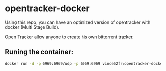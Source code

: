 # opentracker-docker

Using this repo, you can have an optimized version of opentracker with docker (Multi Stage Build).

Open Tracker allow anyone to create his own bittorrent tracker.


## Runing the container:
```bash
docker run -d -p 6969:6969/udp -p 6969:6969 vince52fr/opentracker-docker 
```
